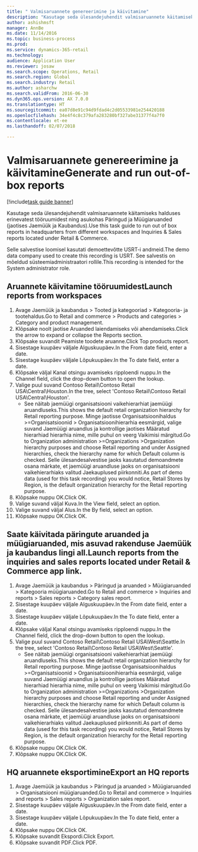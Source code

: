 ```yaml
--- 
title: " Valmisaruannete genereerimine ja käivitamine"
description: "Kasutage seda ülesandejuhendit valmisaruannete käitamiseks halduses erinevatest tööruumidest ning asukohas Päringud ja Müügiaruanded (jaotises Jaemüük ja Kaubandus)."
author: ashishmsft
manager: AnnBe
ms.date: 11/14/2016
ms.topic: business-process
ms.prod: 
ms.service: dynamics-365-retail
ms.technology: 
audience: Application User
ms.reviewer: josaw
ms.search.scope: Operations, Retail
ms.search.region: Global
ms.search.industry: Retail
ms.author: asharchw
ms.search.validFrom: 2016-06-30
ms.dyn365.ops.version: AX 7.0.0
ms.translationtype: HT
ms.sourcegitcommit: ea07d8e91c94d9fdad4c2d05533981e254420188
ms.openlocfilehash: 34e4f4c8c379afa283280bf327abe31377f4a7f0
ms.contentlocale: et-ee
ms.lasthandoff: 02/07/2018

---
```

# <a name="generate-and-run-out-of-box-reports"></a><span data-ttu-id="a0b9a-103"> Valmisaruannete genereerimine ja käivitamine</span><span class="sxs-lookup"><span data-stu-id="a0b9a-103">Generate and run out-of-box reports</span></span>

[!include[task guide banner](../includes/task-guide-banner.md)]

<span data-ttu-id="a0b9a-104">Kasutage seda ülesandejuhendit valmisaruannete käitamiseks halduses erinevatest tööruumidest ning asukohas Päringud ja Müügiaruanded (jaotises Jaemüük ja Kaubandus).</span><span class="sxs-lookup"><span data-stu-id="a0b9a-104">Use this task guide to run out of box reports in headquarters from different workspaces and Inquiries & Sales reports located under Retail & Commerce.</span></span>



<span data-ttu-id="a0b9a-105">Selle salvestise loomisel kasutati demoettevõtte USRT-i andmeid.</span><span class="sxs-lookup"><span data-stu-id="a0b9a-105">The demo data company used to create this recording is USRT.</span></span> <span data-ttu-id="a0b9a-106">See salvestis on mõeldud süsteemiadministraatori rollile.</span><span class="sxs-lookup"><span data-stu-id="a0b9a-106">This recording is intended for the System administrator role.</span></span>


## <a name="launch-reports-from-workspaces"></a><span data-ttu-id="a0b9a-107">Aruannete käivitamine tööruumidest</span><span class="sxs-lookup"><span data-stu-id="a0b9a-107">Launch reports from workspaces</span></span>
1. <span data-ttu-id="a0b9a-108">Avage Jaemüük ja kaubandus > Tooted ja kategooriad > Kategooria- ja tootehaldus.</span><span class="sxs-lookup"><span data-stu-id="a0b9a-108">Go to Retail and commerce > Products and categories > Category and product management.</span></span>
2. <span data-ttu-id="a0b9a-109">Klõpsake noolt jaotise Aruanded laiendamiseks või ahendamiseks.</span><span class="sxs-lookup"><span data-stu-id="a0b9a-109">Click the arrow to expand or collapse the Reports section.</span></span>
3. <span data-ttu-id="a0b9a-110">Klõpsake suvandit Peamiste toodete aruanne.</span><span class="sxs-lookup"><span data-stu-id="a0b9a-110">Click Top products report.</span></span>
4. <span data-ttu-id="a0b9a-111">Sisestage kuupäev väljale Alguskuupäev.</span><span class="sxs-lookup"><span data-stu-id="a0b9a-111">In the From date field, enter a date.</span></span>
5. <span data-ttu-id="a0b9a-112">Sisestage kuupäev väljale Lõpukuupäev.</span><span class="sxs-lookup"><span data-stu-id="a0b9a-112">In the To date field, enter a date.</span></span>
6. <span data-ttu-id="a0b9a-113">Klõpsake väljal Kanal otsingu avamiseks ripploendi nuppu.</span><span class="sxs-lookup"><span data-stu-id="a0b9a-113">In the Channel field, click the drop-down button to open the lookup.</span></span>
7. <span data-ttu-id="a0b9a-114">Valige puul suvand Contoso Retail\Contoso Retail USA\Central\Houston.</span><span class="sxs-lookup"><span data-stu-id="a0b9a-114">In the tree, select 'Contoso Retail\Contoso Retail USA\Central\Houston'.</span></span>
    * <span data-ttu-id="a0b9a-115">See näitab jaemüügi organisatsiooni vaikehierarhiat jaemüügi aruandluseks.</span><span class="sxs-lookup"><span data-stu-id="a0b9a-115">This shows the default retail organization hierarchy for Retail reporting purpose.</span></span>   <span data-ttu-id="a0b9a-116">Minge jaotisse Organisatsioonihaldus >Organisatsioonid > Organisatsioonihierarhia eesmärgid, valige suvand Jaemüügi aruandlus ja kontrollige jaotises Määratud hierarhiad hierarhia nime, mille puhul on veerg Vaikimisi märgitud.</span><span class="sxs-lookup"><span data-stu-id="a0b9a-116">Go to Organization administration >Organizations >Organization hierarchy purposes and choose Retail reporting and under Assigned hierarchies, check the hierarchy name for which Default column is checked.</span></span>      <span data-ttu-id="a0b9a-117">Selle ülesandesalvestise jaoks kasutatud demoandmete osana märkate, et jaemüügi aruandluse jaoks on organisatsiooni vaikehierarhiaks valitud Jaekauplused piirkonniti.</span><span class="sxs-lookup"><span data-stu-id="a0b9a-117">As part of demo data (used for this task recording) you would notice, Retail Stores by Region, is the default organization hierarchy for the Retail reporting purpose.</span></span>     
8. <span data-ttu-id="a0b9a-118">Klõpsake nuppu OK.</span><span class="sxs-lookup"><span data-stu-id="a0b9a-118">Click OK.</span></span>
9. <span data-ttu-id="a0b9a-119">Valige suvand väljal Kuva.</span><span class="sxs-lookup"><span data-stu-id="a0b9a-119">In the View field, select an option.</span></span>
10. <span data-ttu-id="a0b9a-120">Valige suvand väljal Alus.</span><span class="sxs-lookup"><span data-stu-id="a0b9a-120">In the By field, select an option.</span></span>
11. <span data-ttu-id="a0b9a-121">Klõpsake nuppu OK.</span><span class="sxs-lookup"><span data-stu-id="a0b9a-121">Click OK.</span></span>

## <a name="launch-reports-from-the-inquiries-and-sales-reports-located-under-retail--commerce-app-link"></a><span data-ttu-id="a0b9a-122">Saate käivitada päringute aruanded ja müügiaruanded, mis asuvad rakenduse Jaemüük ja kaubandus lingi all.</span><span class="sxs-lookup"><span data-stu-id="a0b9a-122">Launch reports from the inquiries and sales reports located under Retail & Commerce app link.</span></span>
1. <span data-ttu-id="a0b9a-123">Avage Jaemüük ja kaubandus > Päringud ja aruanded > Müügiaruanded > Kategooria müügiaruanded.</span><span class="sxs-lookup"><span data-stu-id="a0b9a-123">Go to Retail and commerce > Inquiries and reports > Sales reports > Category sales report.</span></span>
2. <span data-ttu-id="a0b9a-124">Sisestage kuupäev väljale Alguskuupäev.</span><span class="sxs-lookup"><span data-stu-id="a0b9a-124">In the From date field, enter a date.</span></span>
3. <span data-ttu-id="a0b9a-125">Sisestage kuupäev väljale Lõpukuupäev.</span><span class="sxs-lookup"><span data-stu-id="a0b9a-125">In the To date field, enter a date.</span></span>
4. <span data-ttu-id="a0b9a-126">Klõpsake väljal Kanal otsingu avamiseks ripploendi nuppu.</span><span class="sxs-lookup"><span data-stu-id="a0b9a-126">In the Channel field, click the drop-down button to open the lookup.</span></span>
5. <span data-ttu-id="a0b9a-127">Valige puul suvand Contoso Retail\Contoso Retail USA\West\Seattle.</span><span class="sxs-lookup"><span data-stu-id="a0b9a-127">In the tree, select 'Contoso Retail\Contoso Retail USA\West\Seattle'.</span></span>
    * <span data-ttu-id="a0b9a-128">See näitab jaemüügi organisatsiooni vaikehierarhiat jaemüügi aruandluseks.</span><span class="sxs-lookup"><span data-stu-id="a0b9a-128">This shows the default retail organization hierarchy for Retail reporting purpose.</span></span>   <span data-ttu-id="a0b9a-129">Minge jaotisse Organisatsioonihaldus >Organisatsioonid > Organisatsioonihierarhia eesmärgid, valige suvand Jaemüügi aruandlus ja kontrollige jaotises Määratud hierarhiad hierarhia nime, mille puhul on veerg Vaikimisi märgitud.</span><span class="sxs-lookup"><span data-stu-id="a0b9a-129">Go to Organization administration >Organizations >Organization hierarchy purposes and choose Retail reporting and under Assigned hierarchies, check the hierarchy name for which Default column is checked.</span></span>      <span data-ttu-id="a0b9a-130">Selle ülesandesalvestise jaoks kasutatud demoandmete osana märkate, et jaemüügi aruandluse jaoks on organisatsiooni vaikehierarhiaks valitud Jaekauplused piirkonniti.</span><span class="sxs-lookup"><span data-stu-id="a0b9a-130">As part of demo data (used for this task recording) you would notice, Retail Stores by Region, is the default organization hierarchy for the Retail reporting purpose.</span></span>     
6. <span data-ttu-id="a0b9a-131">Klõpsake nuppu OK.</span><span class="sxs-lookup"><span data-stu-id="a0b9a-131">Click OK.</span></span>
7. <span data-ttu-id="a0b9a-132">Klõpsake nuppu OK.</span><span class="sxs-lookup"><span data-stu-id="a0b9a-132">Click OK.</span></span>

## <a name="export-an-hq-reports"></a><span data-ttu-id="a0b9a-133">HQ aruannete eksportimine</span><span class="sxs-lookup"><span data-stu-id="a0b9a-133">Export an HQ reports</span></span>
1. <span data-ttu-id="a0b9a-134">Avage Jaemüük ja kaubandus > Päringud ja aruanded > Müügiaruanded > Organisatsiooni müügiaruanded.</span><span class="sxs-lookup"><span data-stu-id="a0b9a-134">Go to Retail and commerce > Inquiries and reports > Sales reports > Organization sales report.</span></span>
2. <span data-ttu-id="a0b9a-135">Sisestage kuupäev väljale Alguskuupäev.</span><span class="sxs-lookup"><span data-stu-id="a0b9a-135">In the From date field, enter a date.</span></span>
3. <span data-ttu-id="a0b9a-136">Sisestage kuupäev väljale Lõpukuupäev.</span><span class="sxs-lookup"><span data-stu-id="a0b9a-136">In the To date field, enter a date.</span></span>
4. <span data-ttu-id="a0b9a-137">Klõpsake nuppu OK.</span><span class="sxs-lookup"><span data-stu-id="a0b9a-137">Click OK.</span></span>
5. <span data-ttu-id="a0b9a-138">Klõpsake suvandit Ekspordi.</span><span class="sxs-lookup"><span data-stu-id="a0b9a-138">Click Export.</span></span>
6. <span data-ttu-id="a0b9a-139">Klõpsake suvandit PDF.</span><span class="sxs-lookup"><span data-stu-id="a0b9a-139">Click PDF.</span></span>


